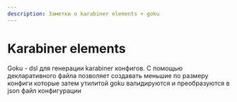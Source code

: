 ```yaml
---
description: Заметки о karabiner elements + goku
---
```


# Karabiner elements

Goku - dsl для генерации karabiner конфигов. С помощью декларативного файла позволяет создавать меньшие по размеру конфиги которые затем утилитой goku  валидируются и преобразуются в json файл конфигурации

